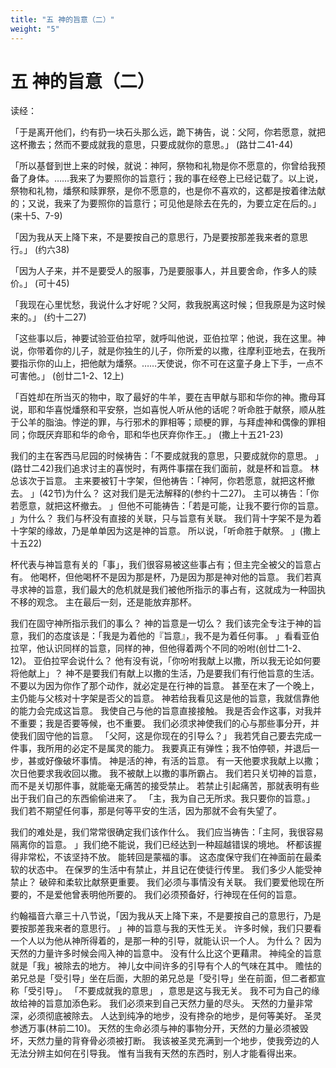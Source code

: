 ```yaml
---
title: "五 神的旨意（二）"
weight: "5"
---
```


# 五 神的旨意（二）


读经：

「于是离开他们，约有扔一块石头那么远，跪下祷告，说：父阿，你若愿意，就把这杯撒去；然而不要成就我的意思，只要成就你的意思。」
(路廿二41-44)

「所以基督到世上来的时候，就说：神阿，祭物和礼物是你不愿意的，你曾给我预备了身体。……我来了为要照你的旨意行；我的事在经卷上已经记载了。以上说，祭物和礼物，燔祭和赎罪祭，是你不愿意的，也是你不喜欢的，这都是按着律法献的；又说，我来了为要照你的旨意行；可见他是除去在先的，为要立定在后的。」
(来十5、7-9)

「因为我从天上降下来，不是要按自己的意思行，乃是要按那差我来者的意思行。」
(约六38)

「因为人子来，并不是要受人的服事，乃是要服事人，并且要舍命，作多人的赎价。」
(可十45)

「我现在心里忧愁，我说什么才好呢？父阿，救我脱离这时候；但我原是为这时候来的。」
(约十二27)

「这些事以后，神要试验亚伯拉罕，就呼叫他说，亚伯拉罕；他说，我在这里。神说，你带着你的儿子，就是你独生的儿子，你所爱的以撒，往摩利亚地去，在我所要指示你的山上，把他献为燔祭。……天使说，你不可在这童子身上下手，一点不可害他。」
(创廿二1-2、12上)

「百姓却在所当灭的物中，取了最好的牛羊，要在吉甲献与耶和华你的神。撒母耳说，耶和华喜悦燔祭和平安祭，岂如喜悦人听从他的话呢？听命胜于献祭，顺从胜于公羊的脂油。悖逆的罪，与行邪术的罪相等；顽梗的罪，与拜虚神和偶像的罪相同；你既厌弃耶和华的命令，耶和华也厌弃你作王。」
(撒上十五21-23)

我们的主在客西马尼园的时候祷告：「不要成就我的意思，只要成就你的意思。
」(路廿二42)我们追求讨主的喜悦时，有两件事摆在我们面前，就是杯和旨意。
林总该次于旨意。
主来要被钉十字架，但他祷告：「神阿，你若愿意，就把这杯撤去。
」(42节)为什么？
这对我们是无法解释的(参约十二27)。
主可以祷告：「你若愿意，就把这杯撤去。
」但他不可能祷告：「若是可能，让我不要行你的旨意。
」为什么？
我们与杯没有直接的关联，只与旨意有关联。
我们背十字架不是为着十字架的缘故，乃是单单因为这是神的旨意。
所以说，「听命胜于献祭。
」(撒上十五22)

杯代表与神旨意有关的「事」，我们很容易被这些事占有；但主完全被父的旨意占有。
他喝杯，但他喝杯不是因为那是杯，乃是因为那是神对他的旨意。
我们若真寻求神的旨意，我们最大的危机就是我们被他所指示的事占有，这就成为一种固执不移的观念。
主在最后一刻，还是能放弃那杯。

我们在固守神所指示我们的事么？
神的旨意是一切么？
我们该完全专注于神的旨意，我们的态度该是：「我是为着他的『旨意』，我不是为着任何事。
」看看亚伯拉罕，他认识同样的旨意，同样的神，但他得着两个不同的吩咐(创廿二1-2、12)。
亚伯拉罕会说什么？
他有没有说，「你吩咐我献上以撒，所以我无论如何要将他献上」？
神不是要我们有献上以撒的生活，乃是要我们有行他旨意的生活。
不要以为因为你作了那个动作，就必定是在行神的旨意。
甚至在末了一个晚上，主仍能与父核对十字架是否父的旨意。
神若给我看见这是他的旨意，我就信靠他的能力会完成这旨意。
我使自己与他的旨意直接接触。
我是否会作这事，对我并不重要；我是否要等候，也不重要。
我们必须求神使我们的心与那些事分开，并使我们固守他的旨意。
「父阿，这是你现在的引导么？」
我若凭自己要去完成一件事，我所用的必定不是属灵的能力。
我要真正有弹性；我不怕停顿，并退后一步，甚或好像破坏事情。
神是活的神，有活的旨意。
有一天他要求我献上以撒；次日他要求我收回以撒。
我不被献上以撒的事所霸占。
我们若只关切神的旨意，而不是关切那件事，就能毫无痛苦的接受禁止。
若禁止引起痛苦，那就表明有些出于我们自己的东西偷偷进来了。
「主，我为自己无所求。我只要你的旨意。」
我们若不期望任何事，那是何等平安的生活，因为那就不会有失望了。

我们的难处是，我们常常很确定我们该作什么。
我们应当祷告：「主阿，我很容易隔离你的旨意。
」我们绝不能说，我们已经达到一种超越错误的境地。
杯都该握得非常松，不该坚持不放。
能转回是蒙福的事。
这态度保守我们在神面前在最柔软的状态中。
在保罗的生活中有禁止，并且记在使徒行传里。
我们多少人能受神禁止？
破碎和柔软比献祭更重要。
我们必须与事情没有关联。
我们要爱他现在所要的，不是爱他曾表明他所要的。
我们必须预备好，行神现在任何的旨意。

约翰福音六章三十八节说，「因为我从天上降下来，不是要按自己的意思行，乃是要按那差我来者的意思行。
」神的旨意与我的天性无关。
许多时候，我们只要看一个人以为他从神所得着的，是那一种的引导，就能认识一个人。
为什么？
因为天然的力量许多时候会闯入神的旨意中。
没有什么比这个更藉肃。
神纯全的旨意就是「我」被除去的地方。
神儿女中间许多的引导有个人的气味在其中。
赡怯的弟兄总是「受引导」坐在后面，大胆的弟兄总是「受引导」坐在前面，但二者都宣称「受引导」。
「不要成就我的意思」
，意思是这与我无关。
我不可为自己的缘故给神的旨意加添色彩。
我们必须来到自己天然力量的尽头。
天然的力量非常深，必须彻底被除去。
人达到纯净的地步，没有搀杂的地步，是何等美好。
圣灵参透万事(林前二10)。
天然的生命必须与神的事物分开，天然的力量必须被毁坏，天然力量的背脊骨必须被打断。
我该被圣灵充满到一个地步，使我旁边的人无法分辨主如何在引导我。
惟有当我有天然的东西时，别人才能看得出来。
